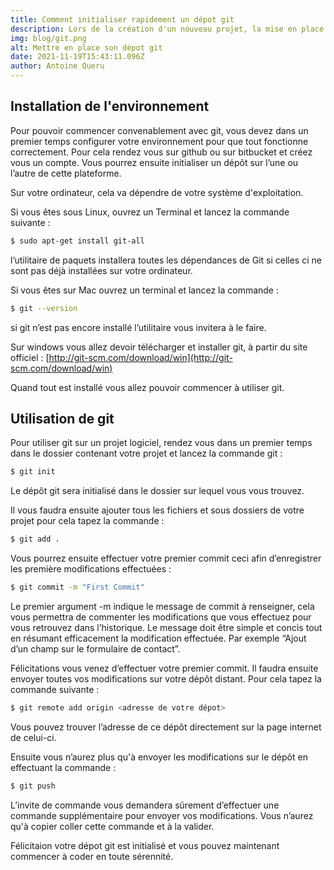 ```yaml
---
title: Comment initialiser rapidement un dépot git
description: Lors de la création d'un nouveau projet, la mise en place de son dépot git est une étape indispensable, voyons comment faire cela rapidement.
img: blog/git.png
alt: Mettre en place son dépot git
date: 2021-11-19T15:43:11.096Z
author: Antoine Queru
---
```


## Installation de l'environnement

Pour pouvoir commencer convenablement avec git, vous devez dans un premier temps configurer votre environnement pour que tout fonctionne correctement. Pour cela rendez vous sur github ou sur bitbucket et créez vous un compte. Vous pourrez ensuite initialiser un dépôt sur l’une ou l’autre de cette plateforme.

Sur votre ordinateur, cela va dépendre de votre système d'exploitation. 

Si vous êtes sous Linux, ouvrez un Terminal et lancez la commande suivante :

```bash
$ sudo apt-get install git-all
```
l’utilitaire de paquets installera toutes les dépendances de Git si celles ci ne sont pas déjà installées sur votre ordinateur.

Si vous êtes sur Mac ouvrez un terminal et lancez la commande :

```bash
$ git --version
```
si git n’est pas encore installé l’utilitaire vous invitera à le faire. 

Sur windows vous allez devoir télécharger et installer git, à partir du site officiel : [http://git-scm.com/download/win](http://git-scm.com/download/win)

Quand tout est installé vous allez pouvoir commencer à utiliser git.

## Utilisation de git

Pour utiliser git sur un projet logiciel, rendez vous dans un premier temps dans le dossier contenant votre projet et lancez la commande git :

```bash
$ git init
```

Le dépôt git sera initialisé dans le dossier sur lequel vous vous trouvez. 

Il vous faudra ensuite ajouter tous les fichiers et sous dossiers de votre projet pour cela tapez la commande :

```bash
$ git add .
```

Vous pourrez ensuite effectuer votre premier commit ceci afin d’enregistrer les première modifications effectuées :

```bash
$ git commit -m "First Commit"
```

Le premier argument -m indique le message de commit à renseigner, cela vous permettra de commenter les modifications que vous effectuez pour vous retrouvez dans l’historique. Le message doit être simple et concis tout en résumant efficacement la modification effectuée. Par exemple “Ajout d’un champ sur le formulaire de contact”.

Félicitations vous venez d’effectuer votre premier commit. Il faudra ensuite envoyer toutes vos modifications sur votre dépôt distant. Pour cela tapez la commande suivante :

```bash
$ git remote add origin <adresse de votre dépot>
```
Vous pouvez trouver l’adresse de ce dépôt directement sur la page internet de celui-ci.

Ensuite vous n’aurez plus qu'à envoyer les modifications sur le dépôt en effectuant la commande : 

```bash
$ git push
```

L’invite de commande vous demandera sûrement d’effectuer une commande supplémentaire pour envoyer vos modifications. Vous n’aurez qu'à copier coller cette commande et à la valider. 

Félicitaion votre dépot git est initialisé et vous pouvez maintenant commencer à coder en toute sérennité.
